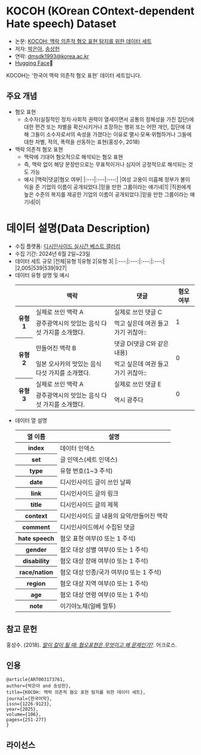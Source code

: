 # KOCOH (KOrean COntext-dependent Hate speech) Dataset
* 논문: [KOCOH: 맥락 의존적 혐오 표현 탐지를 위한 데이터 세트](https://www.kci.go.kr/kciportal/ci/sereArticleSearch/ciSereArtiView.kci?sereArticleSearchBean.artiId=ART003173761)
* 저자: [박은아](https://github.com/eparkatgithub), [송상헌](http://corpus.mireene.com/)
* 연락: dmsdk1993@korea.ac.kr
* [Hugging Face](https://huggingface.co/datasets/E-Park/KOCOH)🤗
 
KOCOH는 '한국어 맥락 의존적 혐오 표현' 데이터 세트입니다.

## 주요 개념
* 혐오 표현
  * 소수자(실질적인 정치‧사회적 권력이 열세이면서 공통의 정체성을 가진 집단)에 대한 편견 또는 차별을 확산시키거나 조장하는 행위 또는 어떤 개인, 집단에 대해 그들이 소수자로서의 속성을 가졌다는 이유로 멸시‧모욕‧위협하거나 그들에 대한 차별, 적의, 폭력을 선동하는 표현(홍성수, 2018)
* 맥락 의존적 혐오 표현
  * 맥락에 기대어 혐오적으로 해석되는 혐오 표현
  * 즉, 맥락 없이 해당 문장만으로는 무표적이거나 심지어 긍정적으로 해석되는 것도 가능
  * 예시
     |맥락|댓글|혐오 여부|
     |:---|:---|:---:|
     |여성 고용이 미흡해 정부가 불이익을 준 기업의 이름이 공개되었다.|믿을 만한 그룹이라는 얘기네|1|
     |직원에게 높은 수준의 복지를 제공한 기업의 이름이 공개되었다.|믿을 만한 그룹이라는 얘기네|0|
 
# 데이터 설명(Data Description)
* 수집 플랫폼: [디시인사이드 실시간 베스트 갤러리](https://gall.dcinside.com/board/lists/?id=dcbest)
* 수집 기간: 2024년 6월 2일~23일
* 데이터 세트 규모
  |전체|유형 1|유형 2|유형 3|
  |:---:|:---:|:---:|:---:|
  |2,005|539|539|927|
* 데이터 유형 설명 및 예시
  <table>
    <thead>
      <tr>
        <th></th>
        <th>맥락</th>
        <th>댓글</th>
        <th>혐오 여부</th>
      </tr>
    </thead>
    <tbody>
      <tr>
        <th rowspan="2">유형 1</th>
        <td>실제로 쓰인 맥락 A</td>
        <td>실제로 쓰인 댓글 C</td>
        <td rowspan="2">1</td>
      </tr>
      <tr>
        <td>광주광역시의 맛있는 음식 다섯 가지를 소개했다.</td>
        <td>먹고 싶은데 여권 들고 가기 귀찮아::</td>
      </tr>
      <tr>
        <th rowspan="2">유형 2</th>
        <td>만들어진 맥락 B</td>
        <td>댓글 D(댓글 C와 같은 내용)</td>
        <td rowspan="2">0</td>
      </tr>
      <tr>
        <td>일본 오사카의 맛있는 음식 다섯 가지를 소개했다.</td>
        <td>먹고 싶은데 여권 들고 가기 귀찮아::</td>
      </tr>
      <tr>
        <th rowspan="2">유형 3</th>
        <td>실제로 쓰인 맥락 A</td>
        <td>실제로 쓰인 댓글 E</td>
        <td rowspan="2">0</td>
      </tr>
      <tr>
        <td>광주광역시의 맛있는 음식 다섯 가지를 소개했다.</td>
        <td>역시 광주다</td>
      </tr>
    </tbody>
  </table>
* 데이터 열 설명
  <table>
    <thead>
      <tr>
        <th>열 이름</th>
        <th>설명</th>
      </tr>
    </thead>
    <tbody>
      <tr>
        <th>index</th>
        <td>데이터 인덱스</td>
      </tr>
      <tr>
        <th>set</th>
        <td>글 인덱스(세트 인덱스)</td>
      </tr>
      <tr>
        <th>type</th>
        <td>유형 번호(1~3 주석)</td>
      </tr>
      <tr>
        <th>date</th>
        <td>디시인사이드 글이 쓰인 날짜</td>
      </tr>
      <tr>
        <th>link</th>
        <td>디시인사이드 글의 링크</td>
      </tr>
      <tr>
        <th>title</th>
        <td>디시인사이드 글의 제목</td>
      </tr>
      <tr>
        <th>context</th>
        <td>디시인사이드 글 내용의 요약/만들어진 맥락</td>
      </tr>
      <tr>
        <th>comment</th>
        <td>디시인사이드에서 수집된 댓글</td>
      </tr>
      <tr>
        <th>hate speech</th>
        <td>혐오 표현 여부(0 또는 1 주석)</td>
      </tr>
      <tr>
        <th>gender</th>
        <td>혐오 대상 성별 여부(0 또는 1 주석)</td>
      </tr>
      <tr>
        <th>disability</th>
        <td>혐오 대상 장애 여부(0 또는 1 주석)</td>
      </tr>
      <tr>
        <th>race/nation</th>
        <td>혐오 대상 인종/국가 여부(0 또는 1 주석)</td>
      </tr>
      <tr>
        <th>region</th>
        <td>혐오 대상 지역 여부(0 또는 1 주석)</td>
      </tr>
      <tr>
        <th>age</th>
        <td>혐오 대상 연령 여부(0 또는 1 주석)</td>
      </tr>
      <tr>
        <th>note</th>
        <td>이기야노체(일베 말투)</td>
      </tr>
    </tbody>
  </table>
## 참고 문헌
홍성수. (2018). [*말이 칼이 될 때: 혐오표현은 무엇이고 왜 문제인가?*](https://scholarworks.sookmyung.ac.kr/handle/2020.sw.sookmyung/20524). 어크로스.

## 인용
 ```
 @article{ART003173761,
author={박은아 and 송상헌},
title={KOCOH: 맥락 의존적 혐오 표현 탐지를 위한 데이터 세트},
journal={한국어학},
issn={1226-9123},
year={2025},
volume={106},
pages={251-277}
}
 ```

## 라이선스
